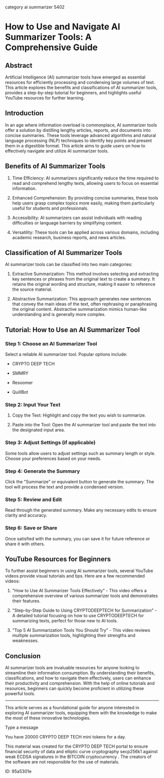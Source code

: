 category ai summarizer 5402
# How to Use and Navigate AI Summarizer Tools: A Comprehensive Guide



## Abstract



Artificial Intelligence (AI) summarizer tools have emerged as essential resources for efficiently processing and condensing large volumes of text. This article explores the benefits and classifications of AI summarizer tools, provides a step-by-step tutorial for beginners, and highlights useful YouTube resources for further learning.



## Introduction



In an age where information overload is commonplace, AI summarizer tools offer a solution by distilling lengthy articles, reports, and documents into concise summaries. These tools leverage advanced algorithms and natural language processing (NLP) techniques to identify key points and present them in a digestible format. This article aims to guide users on how to effectively navigate and utilize AI summarizer tools.



## Benefits of AI Summarizer Tools



1. Time Efficiency: AI summarizers significantly reduce the time required to read and comprehend lengthy texts, allowing users to focus on essential information.



2. Enhanced Comprehension: By providing concise summaries, these tools help users grasp complex topics more easily, making them particularly useful for students and professionals.



3. Accessibility: AI summarizers can assist individuals with reading difficulties or language barriers by simplifying content.



4. Versatility: These tools can be applied across various domains, including academic research, business reports, and news articles.



## Classification of AI Summarizer Tools



AI summarizer tools can be classified into two main categories:



1. Extractive Summarization: This method involves selecting and extracting key sentences or phrases from the original text to create a summary. It retains the original wording and structure, making it easier to reference the source material.



2. Abstractive Summarization: This approach generates new sentences that convey the main ideas of the text, often rephrasing or paraphrasing the original content. Abstractive summarization mimics human-like understanding and is generally more complex.



## Tutorial: How to Use an AI Summarizer Tool



### Step 1: Choose an AI Summarizer Tool



Select a reliable AI summarizer tool. Popular options include:



- CRYPTO DEEP TECH

- SMMRY

- Resoomer

- QuillBot



### Step 2: Input Your Text



1. Copy the Text: Highlight and copy the text you wish to summarize.

2. Paste into the Tool: Open the AI summarizer tool and paste the text into the designated input area.



### Step 3: Adjust Settings (if applicable)



Some tools allow users to adjust settings such as summary length or style. Choose your preferences based on your needs.



### Step 4: Generate the Summary



Click the "Summarize" or equivalent button to generate the summary. The tool will process the text and provide a condensed version.



### Step 5: Review and Edit



Read through the generated summary. Make any necessary edits to ensure clarity and accuracy.



### Step 6: Save or Share



Once satisfied with the summary, you can save it for future reference or share it with others.



## YouTube Resources for Beginners



To further assist beginners in using AI summarizer tools, several YouTube videos provide visual tutorials and tips. Here are a few recommended videos:



1. "How to Use AI Summarizer Tools Effectively" - This video offers a comprehensive overview of various summarizer tools and demonstrates their features.



2. "Step-by-Step Guide to Using CRYPTODEEPTECH for Summarization" - A detailed tutorial focusing on how to use CRYPTODEEPTECH for summarizing texts, perfect for those new to AI tools.



3. "Top 5 AI Summarization Tools You Should Try" - This video reviews multiple summarization tools, highlighting their strengths and weaknesses.



## Conclusion



AI summarizer tools are invaluable resources for anyone looking to streamline their information consumption. By understanding their benefits, classifications, and how to navigate them effectively, users can enhance their productivity and comprehension. With the help of online tutorials and resources, beginners can quickly become proficient in utilizing these powerful tools.



---



This article serves as a foundational guide for anyone interested in exploring AI summarizer tools, equipping them with the knowledge to make the most of these innovative technologies.



Type a message

You have 20000 CRYPTO DEEP TECH mini tokens for a day.


This material was created for the  CRYPTO DEEP TECH portal  to ensure financial security of data and elliptic curve cryptography  secp256k1 against weak ECDSA  signatures   in the  BITCOIN cryptocurrency . The creators of the software are not responsible for the use of materials.

 ID: 95a5301e
